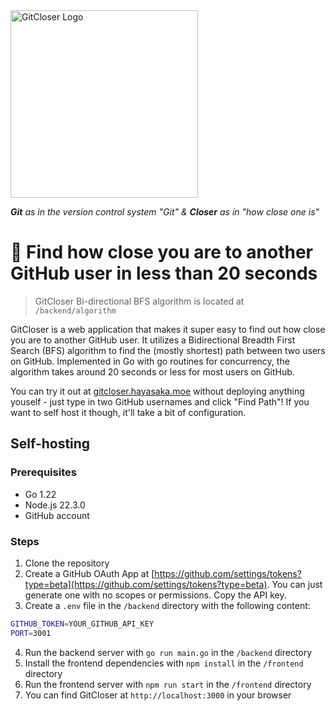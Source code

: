 <img src="https://github.com/jckli/gitcloser/blob/master/gitcloser.png" alt="GitCloser Logo" width="300"/>

_**Git** as in the version control system "Git" & **Closer** as in "how close one is"_

# 🔎 Find how close you are to another GitHub user in less than 20 seconds

> GitCloser Bi-directional BFS algorithm is located at `/backend/algorithm`

GitCloser is a web application that makes it super easy to find out how close you are to another GitHub user. It utilizes a Bidirectional Breadth First Search (BFS) algorithm to find the (mostly shortest) path between two users on GitHub. Implemented in Go with go routines for concurrency, the algorithm takes around 20 seconds or less for most users on GitHub.

You can try it out at [gitcloser.hayasaka.moe](https://gitcloser.hayasaka.moe) without deploying anything youself - just type in two GitHub usernames and click "Find Path"! If you want to self host it though, it'll take a bit of configuration.

## Self-hosting

### Prerequisites

- Go 1.22
- Node.js 22.3.0
- GitHub account

### Steps

1. Clone the repository
2. Create a GitHub OAuth App at [https://github.com/settings/tokens?type=beta](https://github.com/settings/tokens?type=beta). You can just generate one with no scopes or permissions. Copy the API key.
3. Create a `.env` file in the `/backend` directory with the following content:

```bash
GITHUB_TOKEN=YOUR_GITHUB_API_KEY
PORT=3001
```

4. Run the backend server with `go run main.go` in the `/backend` directory
5. Install the frontend dependencies with `npm install` in the `/frontend` directory
6. Run the frontend server with `npm run start` in the `/frontend` directory
7. You can find GitCloser at `http://localhost:3000` in your browser
